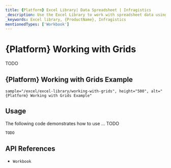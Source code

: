 ```yaml
---
title: {Platform} Excel Library| Data Spreadsheet | Infragistics
_description: Use the Excel Library to work with spreadsheet data using Microsoft Excel features. Easily transfer data from excel to your application.
_keywords: Excel library, {ProductName}, Infragistics
mentionedTypes: ['Workbook']
---
```

# {Platform} Working with Grids

TODO

## {Platform} Working with Grids Example


`sample="/excel/excel-library/working-with-grids", height="500", alt="{Platform} Working with Grids Example"`

<div class="divider--half"></div>

## Usage
The following code demonstrates how to use ... TODO

```ts
TODO
```

## API References

 - `Workbook`